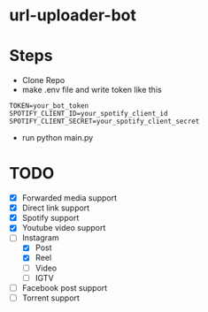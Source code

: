 # url-uploader-bot

# Steps

- Clone Repo
- make .env file and write token like this

```
TOKEN=your_bot_token
SPOTIFY_CLIENT_ID=your_spotify_client_id
SPOTIFY_CLIENT_SECRET=your_spotify_client_secret
```

- run python main.py

# TODO

- [x] Forwarded media support
- [x] Direct link support
- [x] Spotify support
- [x] Youtube video support
- [ ] Instagram
    - [x] Post
    - [x] Reel
    - [ ] Video
    - [ ] IGTV
- [ ] Facebook post support
- [ ] Torrent support

